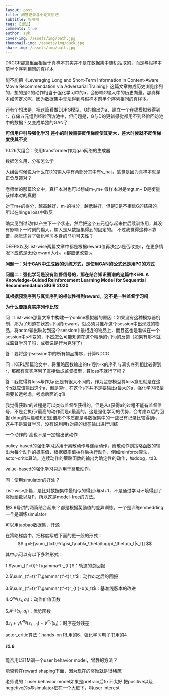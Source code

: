 ```yaml
---
layout: post
title: 问答记录与小论文想法
subtitle: 呜呜呜
tags: [想法]
comments: true
author: zyk
cover-img: /assets/img/path.jpg
thumbnail-img: /assets/img/duck.jpg
share-img: /assets/img/path.jpg
---
```



DRCGR那篇里面相当于真样本其实并不是在数据集中随机抽取的，而是与假样本前半个序列相同的真样本



能不能把《Leveraging Long and Short-Term Information in Content-Aware Movie Recommendation via Adversarial Training》这篇文章做成历史浏览序列的，想的是G的动作相当于强化学习中的a，会影响G输入中的历史向量。那真样本如何定义呢，因为数据集中无法得到与假样本前半个序列相同的真样本。

还有个想法是，把这篇看做DDPG模型，G的输出为a，建立一个在线模拟器得到r，存储五元组到经验回访池中，但问题是，G与D的更新感觉都用不到经验回访池中的数据？又变成单独的GAN了



**可信用户引导强化学习**
**差小的时候需要反传梯度使其变大，差大时候就不反传梯度使其不变**

10.26大组会：使用transformer作为gan网络的生成器

数据怎么用，分布怎么学

大组会时候说为什么在D的输入中有两部分其中有s_hat，感觉是因为真样本就是正负反馈对？

老师给的那篇论文中，真样本对也可以想成m-,m+   假样本对是mgt,m+  D是衡量该样本对的真假

对于m+的得分，越高越好，m-的得分，越低越好，但是D是不相信G的结果的，所以在hinge loss中取反

确实见到过动作a产生下一个状态，然后把这个五元组存起来供后续训练用，其没有影响下一时刻的输入，输入是从数据集得到的固定的。
不过我觉得这种不靠谱，感觉违背了强化学习本身的马尔可夫性？



DEERS以及List-wise两篇文章中都是根据reward值再决定a是否改变s，在更多情况下应该是无论reward大小，a都应该改变s。



**问题一：对于GAN中生成器的训练方式，是使用GAN的公式还是用PG的方式**

**问题二：强化学习是没有监督信号的，那在结合知识图谱的这篇中KERL A Knowledge-Guided Reinforcement Learning Model for Sequential Recommendation SIGIR 2020**

**其根据预测序列与真实序列的相似性得到reward，这不是一种监督学习吗**

**为什么要跟真实序列作比较**





问：List-wise那篇文章中构建一个online模拟器的原因：如果没有这种模拟器机制，那为了知道在状态s下a的reward，就必须只推荐这个session中出现过的物品，将actor输出映射到这个session中最相近的物品上，而且这也是看做在一个session中s不变的，不然怎么可能知道在这个精确的s下a的反馈（如果有那不就成监督学习了吗，或者说是行为克隆了）

答：要将这个session中的所有物品排序，计算NDCG



问：KERL那篇论文中，将策略函数输出的t+1到t+k的序列与真实序列相比较得到r，那都有真实序列了直接做成监督模型，算loss不就行了吗？

答：我觉得算loss与作为r还是有很大不同的，作为监督模型算loss意思就是在这个s就应该输出这个a，但是算r，在这个s下并不是要输出r最大的a，强化学习模型需要长远考虑，考虑后面的q值

我觉得获取r的过程是可以类似监督型获得的，但是从s获得a的过程不能有监督信号，不是会执行r最高的动作而是q最高的，这是强化学习的优势，会考虑以后的回报
ddpg的两篇和知识图谱那个本质都是与数据集中的一些已有记录比较得到r，这并不是监督学习，没有说利用s对应的标签输出进行训练

一个动作的r高也不是一定输出该动作



policy-based的强化学习适用于离散动作与连续动作，离散动作则策略函数的输出为每个动作的概率值，根据概率值抽样后执行动作，例如reinforce算法，actor-critic算法。连续动作的策略函数的输出为确定性的动作，如ddpg，td3.

value-based的强化学习只适用于离散动作。



问：使用simulator的好处？





List-wise那篇，是比对数据集中最相似的得到r与st+1，不是通过学习环境得到了奖励函数以及P，所以这是model-free的方法。





把3.9号讲的两篇结合起来？都是根据奖励值的差异训练，一个是训练embedding一个是训练simulator

可以用taobao数据集，开源



在策略梯度中，把梯度写成下面的更一般的形式：
$$
g=E[\sum_{t=0}^n\psi_t\nabla_\theta\log\pi_\theta(a_t|s_t)]
$$

其中$\psi_t$可以有以下多种形式：

1.$\sum_{t'=0}^T\gamma^tr_{t'}$：轨迹的总回报

2.$\sum_{t'=t}^T\gamma^{t'-t}r_t'$：动作$a_t$之后的回报

3.$\sum_{t'=t}^T\gamma^{t'-t}r_{t'}-b(s_t)$：基准线版本的改进

4.$Q^{\pi_\theta}(s_t,a_t)$：动作价值函数

5.$A^{\pi_\theta}(s_t,a_t)$：优势函数

6.$r_t+\gamma V^{\pi_\theta}(s_{t+1})-V^{\pi_\theta}(s_t)$：时序差分残差

actor_critic算法：hands-on RL用的6，强化学习电子书用的4



##### 10.9

能否用LSTM训一个user behavior model，曾静的方法？



能否套在reward shaping下面，因为现在的奖励就是很稀疏



老师说的：user behavior model如果是pretrain后fix不太好  把positive以及negetive的s与simulator框在一个大框下，叫user interest


